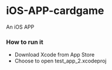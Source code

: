 # iOS-APP-cardgame
An iOS APP

### How to run it
- Download Xcode from App Store
- Choose to open test_app_2.xcodeproj

